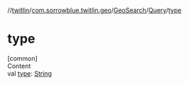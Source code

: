 //[twitlin](../../../index.md)/[com.sorrowblue.twitlin.geo](../../index.md)/[GeoSearch](../index.md)/[Query](index.md)/[type](type.md)



# type  
[common]  
Content  
val [type](type.md): [String](https://kotlinlang.org/api/latest/jvm/stdlib/kotlin/-string/index.html)  



